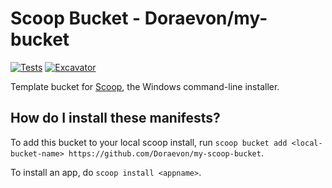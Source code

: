 # Scoop Bucket - Doraevon/my-bucket

<!-- Uncomment the following line after replacing placeholders -->
[![Tests](https://github.com/Doraevon/my-scoop-bucket/actions/workflows/ci.yml/badge.svg)](https://github.com/Doraevon/my-scoop-bucket/actions/workflows/ci.yml) [![Excavator](https://github.com/Doraevon/my-scoop-bucket/actions/workflows/excavator.yml/badge.svg)](https://github.com/Doraevon/my-scoop-bucket/actions/workflows/excavator.yml)

Template bucket for [Scoop](https://scoop.sh), the Windows command-line installer.

How do I install these manifests?
---------------------------------

To add this bucket to your local scoop install, run `scoop bucket add <local-bucket-name> https://github.com/Doraevon/my-scoop-bucket`.

To install an app, do `scoop install <appname>`.

<!--
How do I contribute new manifests?
----------------------------------

To make a new manifest contribution, please read the [Contributing Guide](https://github.com/ScoopInstaller/.github/blob/main/.github/CONTRIBUTING.md).

----

#### To use this template

- Modify the Readme.md and the bin/auto-pr.ps1 files accordingly.
- Enable GitHub Actions for this repository.
-->
